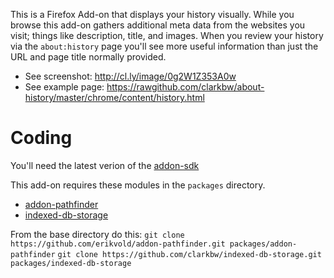 This is a Firefox Add-on that displays your history visually.  While you browse this add-on gathers additional meta data from the websites you visit; things like description, title, and images.  When you review your history via the `about:history` page you'll see more useful information than just the URL and page title normally provided.

* See screenshot: http://cl.ly/image/0g2W1Z353A0w
* See example page: https://rawgithub.com/clarkbw/about-history/master/chrome/content/history.html

Coding
=====

You'll need the latest verion of the [addon-sdk](https://github.com/mozilla/addon-sdk/)

This add-on requires these modules in the `packages` directory.
 - [addon-pathfinder](https://github.com/erikvold/addon-pathfinder)
 - [indexed-db-storage](https://github.com/clarkbw/indexed-db-storage)

From the base directory do this:
`git clone https://github.com/erikvold/addon-pathfinder.git packages/addon-pathfinder`
`git clone https://github.com/clarkbw/indexed-db-storage.git packages/indexed-db-storage`
